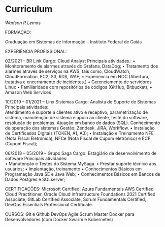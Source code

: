 # Curriculum

*Wadson R Lemos*

FORMAÇÃO:

Graduação em Sistemas de Informação – Instituto Federal de Goiás

EXPERIÊNCIA PROFISSIONAL:

02/2021 –   BR Link
Cargo: Cloud Analyst
Principais atividades.: 
• Monitoramento de alarmes através do Grafana, DataDog;
• Tratamento dos alarmes através de serviços na AWS, tais como, CloudWatch, CloudFormation,
EC2, S3, RDS, WAF;
• Experiencia em NOC (Abertura, tratativa e encerramento de incidentes.)
• Gerenciamento de servidores Linux 
• Familiaridade com repositórios de códigos (GitHub, Bitbucket);
• Amazon Web Services

10/2019 – 01/2021 – Linx Sistemas
Cargo: Analista de Suporte de Sistemas
Principais atividades:  
Atendimento e suporte a clientes ativo e receptivo,
parametrização de sistema, manutenção de sistema e apoio ao cliente, teste do software, resolução de problemas. Atuação em banco de dados (SQL).
Conhecimento de operação dos sistemas Gestão, Zendesk, JIRA, Workflow.
• Instalação de Certificados Digitais (TOKEN, A1, A3);
• Instalação e Treinamento NFE (Nota Fiscal Eletrônica), NFCe (Nota Fiscal de
Cupom eletrônico) e ECF (Cupom Fiscal); 

06/2018 – 05/2019 – Grupo Saga
Cargo: Estagiário de desenvolvimento de software
Principais atividades:  
• Manutenção e Testes do Sistema MySaga. 
• Prestar suporte técnico aos usuários;
• Implantação, treinamento 
• Conhecimentos Básicos em Programação Java SE e Java Web;
• Conhecimentos Básicos em Bancos de Dados Postgres e SQLserver;

CERTIFICAÇÕES:
Microsoft Certified: Azure Fundamentals
AWS Certified Cloud Practitioner,
Oracle Cloud Infrastructure Foundations 2021 Certified Associate,
GitLab Certified Associate,
Scrum Fundamentals Certified,
DevOps Essentials Professional Certificate.

CURSOS:
Git e Github
DevOps
Agile Scrum Master
Docker para Desenvolvedores (com Docker Swarm e Kubernetes)

